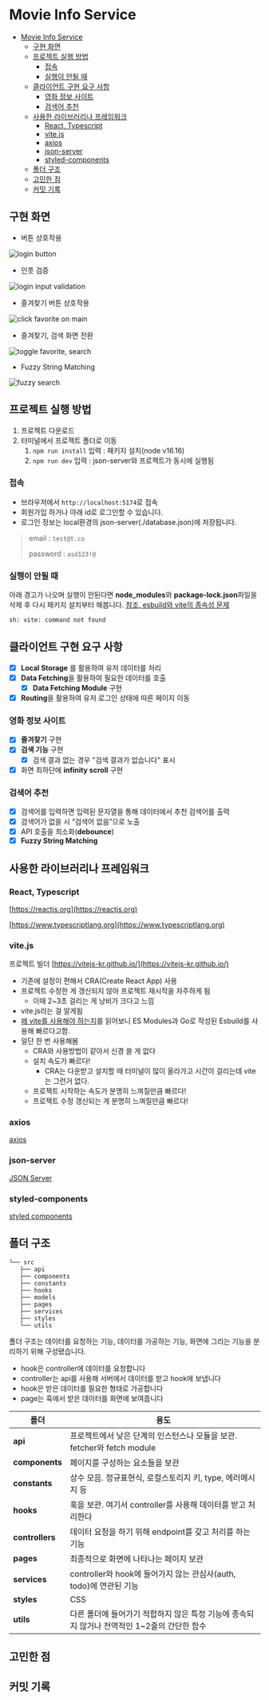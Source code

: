 # Movie Info Service

- [Movie Info Service](#movie-info-service)
  - [구현 화면](#구현-화면)
  - [프로젝트 실행 방법](#프로젝트-실행-방법)
    - [접속](#접속)
    - [실행이 안될 때](#실행이-안될-때)
  - [클라이언트 구현 요구 사항](#클라이언트-구현-요구-사항)
    - [영화 정보 사이트](#영화-정보-사이트)
    - [검색어 추천](#검색어-추천)
  - [사용한 라이브러리나 프레임워크](#사용한-라이브러리나-프레임워크)
    - [React, Typescript](#react-typescript)
    - [vite.js](#vitejs)
    - [axios](#axios)
    - [json-server](#json-server)
    - [styled-components](#styled-components)
  - [폴더 구조](#폴더-구조)
  - [고민한 점](#고민한-점)
  - [커밋 기록](#커밋-기록)

## 구현 화면

- 버튼 상호작용

![login button](https://user-images.githubusercontent.com/77876601/187838928-f7d7c317-74cd-49c4-afcd-0cb0aed65402.gif)

- 인풋 검증

![login input validation](https://user-images.githubusercontent.com/77876601/187838938-9f3c00f8-0e28-4d7a-97ba-ea51cc256e06.gif)

- 즐겨찾기 버튼 상호작용

![click favorite on main](https://user-images.githubusercontent.com/77876601/187838953-57623fb0-f466-474c-ad4f-60860ba80557.gif)

- 즐겨찾기, 검색 화면 전환

![toggle favorite, search](https://user-images.githubusercontent.com/77876601/187838960-6596fa46-a227-4ad9-9ac7-09d19215ed85.gif)

- Fuzzy String Matching

![fuzzy search](https://user-images.githubusercontent.com/77876601/187838966-b0493461-939f-4246-ba78-b6a13f9984e4.gif)

## 프로젝트 실행 방법

1. 프로젝트 다운로드
2. 터미널에서 프로젝트 폴더로 이동
   1. `npm run install` 입력 : 패키지 설치(node v16.16)
   2. `npm run dev` 입력 : json-server와 프로젝트가 동시에 실행됨

### 접속

- 브라우저에서 `http://localhost:5174`로 접속
- 회원가입 하거나 아래 id로 로그인할 수 있습니다.
- 로그인 정보는 local환경의 json-server(./database.json)에 저장됩니다.

> email : `test@t.co`
>
> password : `asd123!@`

### 실행이 안될 때

아래 경고가 나오며 실행이 안된다면 **node_modules**와 **package-lock.json**파일을 삭제 후 다시 패키지 설치부터 해봅니다. [참조, esbuild와 vite의 종속성 문제](https://stackoverflow.com/questions/71837533/why-vite-js-doesnt-work-when-i-use-npm-run-dev)

```bash
sh: vite: command not found
```

## 클라이언트 구현 요구 사항

- [x] **Local Storage** 를 활용하여 유저 데이터를 처리
- [x] **Data Fetching**을 활용하여 필요한 데이터를 호출
  - [x] **Data Fetching Module** 구현
- [x] **Routing**을 활용하여 유저 로그인 상태에 따른 페이지 이동

### 영화 정보 사이트

- [x] **즐겨찾기** 구현
- [x] **검색 기능** 구현
  - [x] 검색 결과 없는 경우 "검색 결과가 없습니다" 표시
- [x] 화면 최하단에 **infinity scroll** 구현

### 검색어 추천

- [x] 검색어를 입력하면 입력된 문자열을 통해 데이터에서 추천 검색어를 출력
- [x] 검색어가 없을 시 “검색어 없음”으로 노출
- [x] API 호출을 최소화(**debounce**)
- [x] **Fuzzy String Matching**

## 사용한 라이브러리나 프레임워크

### React, Typescript

[https://reactjs.org](https://reactjs.org)

[https://www.typescriptlang.org](https://www.typescriptlang.org)

### vite.js

프로젝트 빌더 [https://vitejs-kr.github.io/](https://vitejs-kr.github.io/)

- 기존에 설정이 편해서 CRA(Create React App) 사용
- 프로젝트 수정한 게 갱신되지 않아 프로젝트 재시작을 자주하게 됨
  - 이때 2~3초 걸리는 게 낭비가 크다고 느낌
- vite.js라는 걸 알게됨
- [왜 vite를 사용해야 하는지](https://vitejs-kr.github.io/guide/why.html)를 읽어보니 ES Modules과 Go로 작성된 Esbuild를 사용해 빠르다고함.
- 일단 한 번 사용해봄
  - CRA와 사용방법이 같아서 신경 쓸 게 없다
  - 설치 속도가 빠르다!
    - CRA는 다운받고 설치할 때 터미널이 많이 올라가고 시간이 걸리는데 vite는 그런거 없다.
  - 프로젝트 시작하는 속도가 분명히 느껴질만큼 빠르다!
  - 프로젝트 수정 갱신되는 게 분명히 느껴질만큼 빠르다!

### axios

[axios](https://axios-http.com/kr/)

### json-server

[JSON Server](https://github.com/typicode/json-server)

### styled-components

[styled components](https://styled-components.com)

## 폴더 구조

```
└── src
   ├── api
   ├── components
   ├── constants
   ├── hooks
   ├── models
   ├── pages
   ├── services
   ├── styles
   └── utils
```

폴더 구조는 데이터를 요청하는 기능, 데이터를 가공하는 기능, 화면에 그리는 기능을 분리하기 위해 구성됐습니다.

- hook은 controller에 데이터를 요청합니다
- controller는 api를 사용해 서버에서 데이터를 받고 hook에 보냅니다
- hook은 받은 데이터를 필요한 형태로 가공합니다
- page는 훅에서 받은 데이터를 화면에 보여줍니다

| 폴더            | 용도                                                                                        |
| --------------- | ------------------------------------------------------------------------------------------- |
| **api**         | 프로젝트에서 낮은 단계의 인스턴스나 모듈을 보관. fetcher와 fetch module                     |
| **components**  | 페이지를 구성하는 요소들을 보관                                                             |
| **constants**   | 상수 모음. 정규표현식, 로컬스토리지 키, type, 에러메시지 등                                 |
| **hooks**       | 훅을 보관. 여기서 controller를 사용해 데이터를 받고 처리한다                                |
| **controllers** | 데이터 요청을 하기 위해 endpoint를 갖고 처리를 하는 기능                                    |
| **pages**       | 최종적으로 화면에 나타나는 페이지 보관                                                      |
| **services**    | controller와 hook에 들어가지 않는 관심사(auth, todo)에 연관된 기능                          |
| **styles**      | CSS                                                                                         |
| **utils**       | 다른 폴더에 들어가기 적합하지 않은 특정 기능에 종속되지 않거나 전역적인 1~2줄의 간단한 함수 |

## 고민한 점

## 커밋 기록
